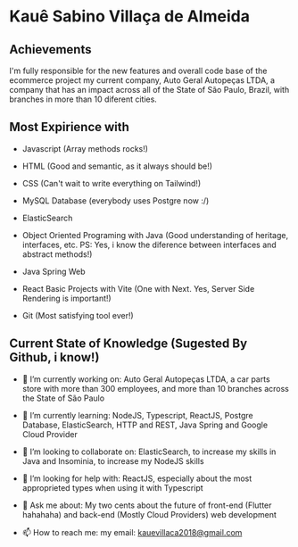 # Kauê Sabino Villaça de Almeida

## Achievements

I'm fully responsible for the new features and overall code base of the ecommerce project my current company, Auto Geral Autopeças LTDA, a company that has an impact across all of the State of São Paulo, Brazil, with branches in more than 10 diferent cities.

## Most Expirience with

- Javascript (Array methods rocks!)

- HTML (Good and semantic, as it always should be!)

- CSS (Can't wait to write everything on Tailwind!)

- MySQL Database (everybody uses Postgre now :/)

- ElasticSearch

- Object Oriented Programing with Java (Good understanding of heritage, interfaces, etc. PS: Yes, i know the diference between interfaces and abstract methods!)

- Java Spring Web

- React Basic Projects with Vite (One with Next. Yes, Server Side Rendering is important!)

- Git (Most satisfying tool ever!)

## Current State of Knowledge (Sugested By Github, i know!)

- 🔭 I’m currently working on: Auto Geral Autopeças LTDA, a car parts store with more than 300 employees, and more than 10 branches across the State of São Paulo

- 🌱 I’m currently learning: NodeJS, Typescript, ReactJS, Postgre Database, ElasticSearch, HTTP and REST, Java Spring and Google Cloud Provider

- 👯 I’m looking to collaborate on: ElasticSearch, to increase my skills in Java and Insominia, to increase my NodeJS skills

- 🤔 I’m looking for help with: ReactJS, especially about the most approprieted types when using it with Typescript 

- 💬 Ask me about: My two cents about the future of front-end (Flutter hahahaha) and back-end (Mostly Cloud Providers) web development 

- 📫 How to reach me: my email: kauevillaca2018@gmail.com
